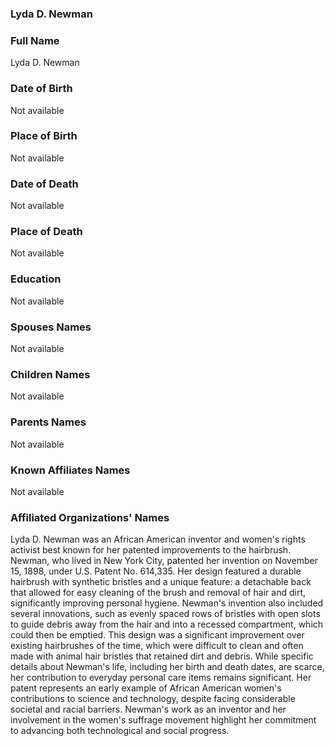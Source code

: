 ### Lyda D. Newman

### Full Name

Lyda D. Newman

### Date of Birth

Not available

### Place of Birth

Not available

### Date of Death

Not available

### Place of Death

Not available

### Education

Not available

### Spouses Names

Not available

### Children Names

Not available

### Parents Names

Not available

### Known Affiliates Names

Not available

### Affiliated Organizations' Names

Lyda D. Newman was an African American inventor and women's rights activist best known for her patented improvements to the hairbrush. Newman, who lived in New York City, patented her invention on November 15, 1898, under U.S. Patent No. 614,335. Her design featured a durable hairbrush with synthetic bristles and a unique feature: a detachable back that allowed for easy cleaning of the brush and removal of hair and dirt, significantly improving personal hygiene. Newman's invention also included several innovations, such as evenly spaced rows of bristles with open slots to guide debris away from the hair and into a recessed compartment, which could then be emptied. This design was a significant improvement over existing hairbrushes of the time, which were difficult to clean and often made with animal hair bristles that retained dirt and debris. While specific details about Newman's life, including her birth and death dates, are scarce, her contribution to everyday personal care items remains significant. Her patent represents an early example of African American women's contributions to science and technology, despite facing considerable societal and racial barriers. Newman's work as an inventor and her involvement in the women's suffrage movement highlight her commitment to advancing both technological and social progress.